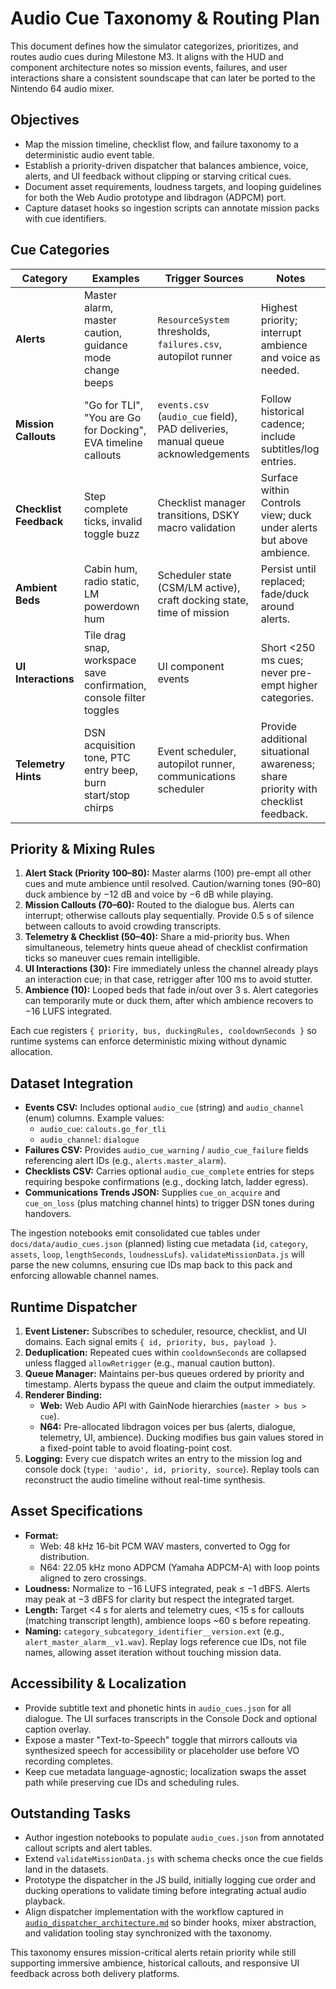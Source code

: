 # Audio Cue Taxonomy & Routing Plan

This document defines how the simulator categorizes, prioritizes, and
routes audio cues during Milestone M3. It aligns with the HUD and
component architecture notes so mission events, failures, and user
interactions share a consistent soundscape that can later be ported to
the Nintendo 64 audio mixer.

## Objectives

- Map the mission timeline, checklist flow, and failure taxonomy to a
  deterministic audio event table.
- Establish a priority-driven dispatcher that balances ambience, voice,
  alerts, and UI feedback without clipping or starving critical cues.
- Document asset requirements, loudness targets, and looping guidelines
  for both the Web Audio prototype and libdragon (ADPCM) port.
- Capture dataset hooks so ingestion scripts can annotate mission packs
  with cue identifiers.

## Cue Categories

| Category | Examples | Trigger Sources | Notes |
| --- | --- | --- | --- |
| **Alerts** | Master alarm, master caution, guidance mode change beeps | `ResourceSystem` thresholds, `failures.csv`, autopilot runner | Highest priority; interrupt ambience and voice as needed. |
| **Mission Callouts** | "Go for TLI", "You are Go for Docking", EVA timeline callouts | `events.csv` (`audio_cue` field), PAD deliveries, manual queue acknowledgements | Follow historical cadence; include subtitles/log entries. |
| **Checklist Feedback** | Step complete ticks, invalid toggle buzz | Checklist manager transitions, DSKY macro validation | Surface within Controls view; duck under alerts but above ambience. |
| **Ambient Beds** | Cabin hum, radio static, LM powerdown hum | Scheduler state (CSM/LM active), craft docking state, time of mission | Persist until replaced; fade/duck around alerts. |
| **UI Interactions** | Tile drag snap, workspace save confirmation, console filter toggles | UI component events | Short <250 ms cues; never pre-empt higher categories. |
| **Telemetry Hints** | DSN acquisition tone, PTC entry beep, burn start/stop chirps | Event scheduler, autopilot runner, communications scheduler | Provide additional situational awareness; share priority with checklist feedback. |

## Priority & Mixing Rules

1. **Alert Stack (Priority 100–80):** Master alarms (100) pre-empt all
   other cues and mute ambience until resolved. Caution/warning tones
   (90–80) duck ambience by −12 dB and voice by −6 dB while playing.
2. **Mission Callouts (70–60):** Routed to the dialogue bus. Alerts can
   interrupt; otherwise callouts play sequentially. Provide 0.5 s of
   silence between callouts to avoid crowding transcripts.
3. **Telemetry & Checklist (50–40):** Share a mid-priority bus. When
   simultaneous, telemetry hints queue ahead of checklist confirmation
   ticks so maneuver cues remain intelligible.
4. **UI Interactions (30):** Fire immediately unless the channel already
   plays an interaction cue; in that case, retrigger after 100 ms to avoid
   stutter.
5. **Ambience (10):** Looped beds that fade in/out over 3 s. Alert
   categories can temporarily mute or duck them, after which ambience
   recovers to −16 LUFS integrated.

Each cue registers `{ priority, bus, duckingRules, cooldownSeconds }` so
runtime systems can enforce deterministic mixing without dynamic
allocation.

## Dataset Integration

- **Events CSV:** Includes optional `audio_cue` (string) and `audio_channel`
  (enum) columns. Example values:
  - `audio_cue`: `calouts.go_for_tli`
  - `audio_channel`: `dialogue`
- **Failures CSV:** Provides `audio_cue_warning` / `audio_cue_failure`
  fields referencing alert IDs (e.g., `alerts.master_alarm`).
- **Checklists CSV:** Carries optional `audio_cue_complete` entries for steps requiring
  bespoke confirmations (e.g., docking latch, ladder egress).
- **Communications Trends JSON:** Supplies `cue_on_acquire` and
  `cue_on_loss` (plus matching channel hints) to trigger DSN tones during handovers.

The ingestion notebooks emit consolidated cue tables under
`docs/data/audio_cues.json` (planned) listing cue metadata
(`id`, `category`, `assets`, `loop`, `lengthSeconds`, `loudnessLufs`).
`validateMissionData.js` will parse the new columns, ensuring cue IDs map
back to this pack and enforcing allowable channel names.

## Runtime Dispatcher

1. **Event Listener:** Subscribes to scheduler, resource, checklist, and
   UI domains. Each signal emits `{ id, priority, bus, payload }`.
2. **Deduplication:** Repeated cues within `cooldownSeconds` are collapsed
   unless flagged `allowRetrigger` (e.g., manual caution button).
3. **Queue Manager:** Maintains per-bus queues ordered by priority and
   timestamp. Alerts bypass the queue and claim the output immediately.
4. **Renderer Binding:**
   - **Web:** Web Audio API with GainNode hierarchies (`master > bus > cue`).
   - **N64:** Pre-allocated libdragon voices per bus (alerts, dialogue,
     telemetry, UI, ambience). Ducking modifies bus gain values stored in
     a fixed-point table to avoid floating-point cost.
5. **Logging:** Every cue dispatch writes an entry to the mission log and
   console dock (`type: 'audio', id, priority, source`). Replay tools can
   reconstruct the audio timeline without real-time synthesis.

## Asset Specifications

- **Format:**
  - Web: 48 kHz 16-bit PCM WAV masters, converted to Ogg for distribution.
  - N64: 22.05 kHz mono ADPCM (Yamaha ADPCM-A) with loop points aligned to
    zero crossings.
- **Loudness:** Normalize to −16 LUFS integrated, peak ≤ −1 dBFS. Alerts
  may peak at −3 dBFS for clarity but respect the integrated target.
- **Length:** Target <4 s for alerts and telemetry cues, <15 s for callouts
  (matching transcript length), ambience loops ~60 s before repeating.
- **Naming:** `category_subcategory_identifier__version.ext` (e.g.,
  `alert_master_alarm__v1.wav`). Replay logs reference cue IDs, not file
  names, allowing asset iteration without touching mission data.

## Accessibility & Localization

- Provide subtitle text and phonetic hints in `audio_cues.json` for all
  dialogue. The UI surfaces transcripts in the Console Dock and optional
  caption overlay.
- Expose a master "Text-to-Speech" toggle that mirrors callouts via
  synthesized speech for accessibility or placeholder use before VO
  recording completes.
- Keep cue metadata language-agnostic; localization swaps the asset path
  while preserving cue IDs and scheduling rules.

## Outstanding Tasks

- Author ingestion notebooks to populate `audio_cues.json` from annotated
  callout scripts and alert tables.
- Extend `validateMissionData.js` with schema checks once the cue fields
  land in the datasets.
- Prototype the dispatcher in the JS build, initially logging cue order
  and ducking operations to validate timing before integrating actual audio
  playback.
- Align dispatcher implementation with the workflow captured in
  [`audio_dispatcher_architecture.md`](audio_dispatcher_architecture.md) so
  binder hooks, mixer abstraction, and validation tooling stay synchronized
  with the taxonomy.

This taxonomy ensures mission-critical alerts retain priority while still
supporting immersive ambience, historical callouts, and responsive UI
feedback across both delivery platforms.
